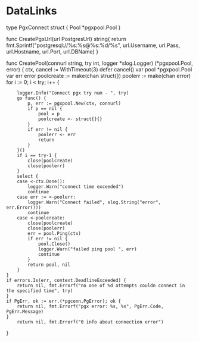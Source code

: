 # DataLinks
type PgxConnect struct {
Pool *pgxpool.Pool
}

func CreatePgxUrl(url PostgresUrl) string{
return fmt.Sprintf("postgresql://%s:%s@%s:%d/%s",
url.Username,
url.Pass,
url.Hostname,
url.Port,
url.DBName)
}

func CreatePool(connurl string, try int, logger *slog.Logger) (*pgxpool.Pool, error) {
ctx, cancel := WithTimeout(3)
defer cancel()
var pool *pgxpool.Pool
var err error
poolcreate := make(chan struct{})
poolerr := make(chan error)
for i := 0; i < try; i++ {

		logger.Info("Connect pgx try num - ", try)
		go func() {
			p, err := pgxpool.New(ctx, connurl)
			if p == nil {
				pool = p
				poolcreate <- struct{}{}
			}
			if err != nil {
				poolerr <- err
				return
			}
		}()
		if i == try-1 {
			close(poolcreate)
			close(poolerr)
		}
		select {
		case <-ctx.Done():
			logger.Warn("connect time exceeded")
			continue
		case err := <-poolerr:
			logger.Warn("Connect failed", slog.String("error", err.Error()))
			continue
		case <-poolcreate:
			close(poolcreate)
			close(poolerr)
			err = pool.Ping(ctx)
			if err != nil {
				pool.Close()
				logger.Warn("failed ping pool ", err)
				continue
			}
			return pool, nil
		}
	}
	if errors.Is(err, context.DeadlineExceeded) {
		return nil, fmt.Errorf("no one of %d attempts couldn connect in the specified time", try)
	}
	if PgErr, ok := err.(*pgconn.PgError); ok {
		return nil, fmt.Errorf("pgx error: %s, %s", PgErr.Code, PgErr.Message)
	}
		return nil, fmt.Errorf("0 info about connection error")
}